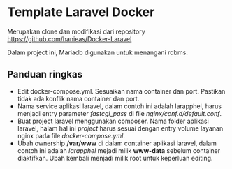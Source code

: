 # Template Laravel Docker

Merupakan clone dan modifikasi dari repository https://github.com/hanieas/Docker-Laravel

Dalam project ini, Mariadb digunakan untuk menangani rdbms.

## Panduan ringkas
- Edit docker-compose.yml. Sesuaikan nama container dan port. Pastikan tidak ada konflik nama container dan port.
- Nama service aplikasi laravel, dalam contoh ini adalah larapphel, harus menjadi entry
parameter *fastcgi_pass* di file *nginx/conf.d/default.conf*.
- Buat project laravel menggunakan composer. Nama folder aplikasi laravel, halam hal ini *project* harus sesuai dengan entry volume layanan nginx pada file *docker-compose.yml*.
- Ubah ownership __/var/www__ di dalam container aplikasi laravel, dalam contoh ini adalah *larapphel* mejadi milik __www-data__ sebelum container diaktifkan. Ubah kembali menjadi milik root untuk keperluan editing. 
